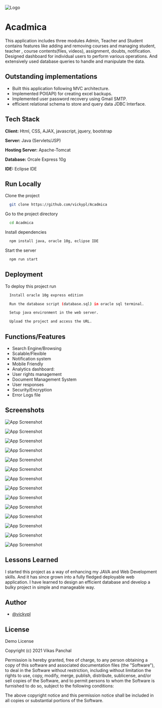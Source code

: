 
![Logo](https://st2.depositphotos.com/4398873/9234/v/950/depositphotos_92345772-stock-illustration-education-logo-concept.jpg)


# Acadmica

This application includes three modules Admin, Teacher and Student contains features like adding and removing courses and managing student, teacher , course contents(files, videos), assignment, doubts, notification. Designed dashboard for individual users to perform various operations. And extensively used database queries to handle and manipulate the data.


## Outstanding implementations

- Built this application following MVC architecture.
- Implemented POI(API) for creating excel backups.
- Implemented user password recovery using Gmail SMTP.
- efficient relational schema to store and query data JDBC Interface.

## Tech Stack

**Client:** Html, CSS, AJAX, javascript, jquery, bootstrap

**Server:** Java (Servlets/JSP)

**Hosting Server:** Apache-Tomcat

**Database:** Orcale Express 10g

**IDE:** Eclipse IDE

## Run Locally

Clone the project

```bash
  git clone https://github.com/vickypl/Acadmica
```

Go to the project directory

```bash
  cd Acadmica
```

Install dependencies

```bash
  npm install java, oracle 10g, eclipse IDE
```

Start the server

```bash
  npm run start
```


## Deployment

To deploy this project run

```bash
  Install oracle 10g express edition
```
```bash
  Run the database script (database.sql) in oracle sql terminal.
```
```bash
  Setup java environment in the web server.
```
```bash
  Upload the project and access the URL.
```



## Functions/Features
- Search Engine/Browsing
- Scalable/Flexible
- Notification system
- Mobile Friendly
- Analytics dashboard:
- User rights management
- Document Management System
- User responses
- Security/Encryption
- Error Logs file
## Screenshots

![App Screenshot](https://i.ibb.co/0BY4yCx/Screenshot-2021-10-29-at-14-59-18-Acadmica.png)

![App Screenshot](https://i.ibb.co/FXMz2Lx/Screenshot-2021-10-29-at-15-01-25-Acadmica.png)

![App Screenshot](https://i.ibb.co/4jxT2mp/Screenshot-2021-10-29-at-15-01-44-Acadmica.png)

![App Screenshot](https://i.ibb.co/9hVssfL/Screenshot-2021-10-29-at-15-02-08-Acadmica.png)

![App Screenshot](https://i.ibb.co/6FzckTb/Screenshot-2021-10-29-at-15-02-26-Acadmica.png)

![App Screenshot](https://i.ibb.co/vwXg2RW/Screenshot-2021-10-29-at-15-03-05-Acadmica.png)

![App Screenshot](https://i.ibb.co/XLC4yPS/Screenshot-2021-10-29-at-15-04-08-Acadmica.png)

![App Screenshot](https://i.ibb.co/5FgVJ5B/Screenshot-2021-10-29-at-15-05-09-Acadmica.png)

![App Screenshot](https://i.ibb.co/6NSgxp3/Screenshot-2021-10-29-at-15-05-57-Acadmica.png)

![App Screenshot](https://i.ibb.co/gj1hdnw/Screenshot-2021-10-29-at-15-06-12-Acadmica.png)

![App Screenshot](https://i.ibb.co/Zc92W1K/Screenshot-2021-10-29-at-15-06-36-Acadmica.png)

![App Screenshot](https://i.ibb.co/MG4xq4V/Screenshot-2021-10-29-at-15-07-22-Acadmica.png)

![App Screenshot](https://i.ibb.co/kM00pn8/Screenshot-2021-10-29-at-15-07-40-Acadmica.png)

![App Screenshot](https://i.ibb.co/FgZ5HSB/Screenshot-2021-10-29-at-15-08-27-Acadmica.png)


## Lessons Learned

I started this project as a way of enhancing my JAVA and Web Development skills. And it has since grown into a fully fledged deployable web application. I have learned to design an efficient database and develop a bulky project in simple and manageable way.


## Author

- [@vickypl](https://www.linkedin.com/in/vicky-pl/)


## License

Demo License

Copyright (c) 2021 Vikas Panchal

Permission is hereby granted, free of charge, to any person obtaining a copy
of this software and associated documentation files (the "Software"), to deal
in the Software without restriction, including without limitation the rights
to use, copy, modify, merge, publish, distribute, sublicense, and/or sell
copies of the Software, and to permit persons to whom the Software is
furnished to do so, subject to the following conditions:

The above copyright notice and this permission notice shall be included in all
copies or substantial portions of the Software.
